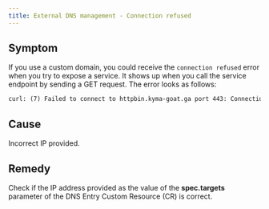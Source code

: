 ```yaml
---
title: External DNS management - Connection refused
---
```


## Symptom

If you use a custom domain, you could receive the `connection refused` error when you try to expose a service. It shows up when you call the service endpoint by sending a GET request. The error looks as follows:

```txt
curl: (7) Failed to connect to httpbin.kyma-goat.ga port 443: Connection refused
```

## Cause

Incorrect IP provided.

## Remedy

Check if the IP address provided as the value of the **spec.targets** parameter of the DNS Entry Custom Resource (CR) is correct.
